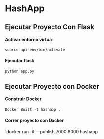 # HashApp

## Ejecutar Proyecto Con Flask
#### Activar entorno virtual 
  `source api-env/bin/activate`
#### Ejecutar flask
  `python app.py`

## Ejecutar Proyecto con Docker

#### Construir Docker
  `Docker Built -t hashapp . `

#### Correr proyecto con Docker
  `docker run -it —publish 7000:8000  hashapp

  
